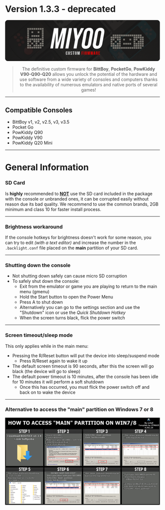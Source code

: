 # Version 1.3.3 - deprecated

![miyoo-cfw](imgs/miyoo-cfw.png)

<div align="center">
	<blockquote>
	The definitive custom firmware for <b>BittBoy</b>, <b>PocketGo</b>, <b>PowKiddy V90-Q90-Q20</b> allows you unlock the potential of the hardware and use software from a wide variety of consoles and computers thanks to the availability of numerous emulators and native ports of several games!
	</blockquote>
</div>

---

## Compatible Consoles

- BittBoy v1, v2, v2.5, v3, v3.5
- Pocket Go
- PowKiddy Q90
- PowKiddy V90
- PowKiddy Q20 Mini

---

# General Information

### SD Card

Is <b>highly</b> recommended to <b><u>NOT</u></b> use the SD card included in the package with the console or unbranded ones, it can be corrupted easily without reason due its bad quality. We recommend to use the common brands, 2GB minimum and class 10 for faster install process.

---

### Brightness workaround

If the console hotkeys for brightness doesn't work for some reason, you can try to edit _(with a text editor)_ and increase the number in the `.backlight.conf` file placed on the **main** partition of your SD card.

---

### Shutting down the console

- Not shutting down safely can cause micro SD corruption
- To safely shut down the console:
  - Exit from the emulator or game you are playing to return to the main menu (gmenu)
  - Hold the Start button to open the Power Menu
  - Press A to shut down
  - Alternatively you can go to the settings section and use the "Shutdown" icon or use the *Quick Shutdown Hotkey*
  - When the screen turns black, flick the power switch

---
 
### Screen timeout/sleep mode

This only applies while in the main menu:

- Pressing the R/Reset button will put the device into sleep/suspend mode
	- Press R/Reset again to wake it up
- The default screen timeout is 90 seconds, after this the screen will go black (the device will go to sleep)
- The default power timeout is 10 minutes, after the console has been idle for 10 minutes it will perform a soft shutdown
	- Once this has occurred, you must flick the power switch off and back on to wake the device

---

### Alternative to access the "main" partition on Windows 7 or 8

![sd_win7_acces](imgs/sd_win7_acces.jpg)